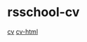 # rsschool-cv
[cv](https://oksanafilipchuk.github.io/rsschool-cv/cv)
[cv-html](https://oksanafilipchuk.github.io/rsschool-cv/)
